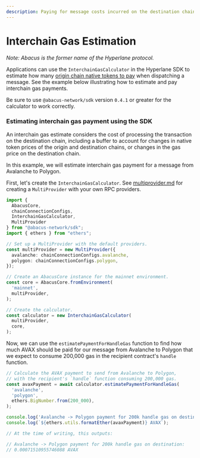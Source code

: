 ```yaml
---
description: Paying for message costs incurred on the destination chain.
---
```


# Interchain Gas Estimation

_Note: Abacus is the former name of the Hyperlane protocol._&#x20;

Applications can use the `InterchainGasCalculator` in the Hyperlane SDK to estimate how many [origin chain native tokens to pay](../../messaging-api/gas.md) when dispatching a message. See the example below illustrating how to estimate and pay interchain gas payments.

Be sure to use `@abacus-network/sdk` version `0.4.1` or greater for the calculator to work correctly.

### Estimating interchain gas payment using the SDK

An interchain gas estimate considers the cost of processing the transaction on the destination chain, including a buffer to account for changes in native token prices of the origin and destination chains, or changes in the gas price on the destination chain.

In this example, we will estimate interchain gas payment for a message from Avalanche to Polygon.

First, let's create the `InterchainGasCalculator`. See [multiprovider.md](multiprovider.md "mention") for creating a `MultiProvider` with your own RPC providers.

```typescript
import {
  AbacusCore,
  chainConnectionConfigs,
  InterchainGasCalculator,
  MultiProvider
} from "@abacus-network/sdk";
import { ethers } from "ethers";

// Set up a MultiProvider with the default providers.
const multiProvider = new MultiProvider({
  avalanche: chainConnectionConfigs.avalanche,
  polygon: chainConnectionConfigs.polygon,
});

// Create an AbacusCore instance for the mainnet environment.
const core = AbacusCore.fromEnvironment(
  'mainnet',
  multiProvider,
);

// Create the calculator.
const calculator = new InterchainGasCalculator(
  multiProvider,
  core,
);

```

Now, we can use the `estimatePaymentForHandleGas` function to find how much AVAX should be paid for our message from Avalanche to Polygon that we expect to consume 200,000 gas in the recipient contract's `handle` function. &#x20;

```typescript
// Calculate the AVAX payment to send from Avalanche to Polygon,
// with the recipient's `handle` function consuming 200,000 gas.
const avaxPayment = await calculator.estimatePaymentForHandleGas(
  'avalanche',
  'polygon',
  ethers.BigNumber.from(200_000),
);

console.log('Avalanche -> Polygon payment for 200k handle gas on destination:');
console.log(`${ethers.utils.formatEther(avaxPayment)} AVAX`);

// At the time of writing, this outputs:

// Avalanche -> Polygon payment for 200k handle gas on destination:
// 0.00071510955746088 AVAX
```
